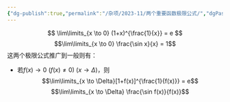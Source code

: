 ```yaml
---
{"dg-publish":true,"permalink":"/杂项/2023-11/两个重要函数极限公式/","dgPassFrontmatter":true}
---
```


$$
\lim\limits_{x \to 0} (1+x)^{\frac{1}{x}} = e
$$
$$\lim\limits_{x \to 0} \frac{\sin x}{x} = 1$$
这两个极限公式推广到一般则有：
- 若$f(x) \to 0 \ (f(x) \neq 0) \ (x \to \Delta)$，则
$$\lim\limits_{x \to \Delta}[1+f(x)]^{\frac{1}{f(x)}} = e$$
$$\lim\limits_{x \to \Delta} \frac{\sin f(x)}{f(x)}$$